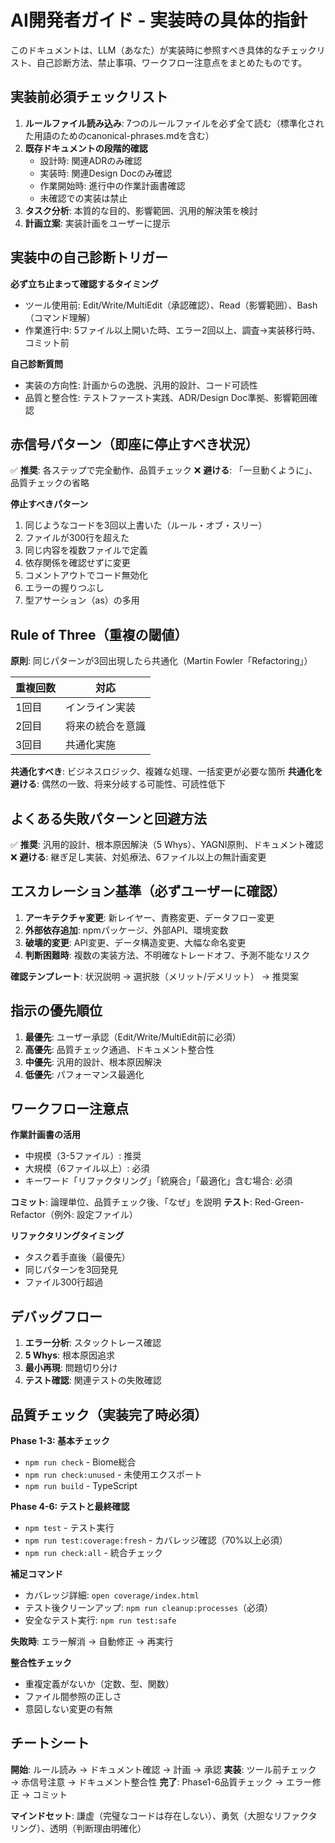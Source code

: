 # AI開発者ガイド - 実装時の具体的指針

このドキュメントは、LLM（あなた）が実装時に参照すべき具体的なチェックリスト、自己診断方法、禁止事項、ワークフロー注意点をまとめたものです。

## 実装前必須チェックリスト

1. **ルールファイル読み込み**: 7つのルールファイルを必ず全て読む（標準化された用語のためのcanonical-phrases.mdを含む）
2. **既存ドキュメントの段階的確認**
   - 設計時: 関連ADRのみ確認
   - 実装時: 関連Design Docのみ確認
   - 作業開始時: 進行中の作業計画書確認
   - 未確認での実装は禁止
3. **タスク分析**: 本質的な目的、影響範囲、汎用的解決策を検討
4. **計画立案**: 実装計画をユーザーに提示

## 実装中の自己診断トリガー

**必ず立ち止まって確認するタイミング**
- ツール使用前: Edit/Write/MultiEdit（承認確認）、Read（影響範囲）、Bash（コマンド理解）
- 作業進行中: 5ファイル以上開いた時、エラー2回以上、調査→実装移行時、コミット前

**自己診断質問**
- 実装の方向性: 計画からの逸脱、汎用的設計、コード可読性
- 品質と整合性: テストファースト実践、ADR/Design Doc準拠、影響範囲確認

## 赤信号パターン（即座に停止すべき状況）

✅ **推奨**: 各ステップで完全動作、品質チェック
❌ **避ける**: 「一旦動くように」、品質チェックの省略

**停止すべきパターン**
1. 同じようなコードを3回以上書いた（ルール・オブ・スリー）
2. ファイルが300行を超えた
3. 同じ内容を複数ファイルで定義
4. 依存関係を確認せずに変更
5. コメントアウトでコード無効化
6. エラーの握りつぶし
7. 型アサーション（as）の多用

## Rule of Three（重複の閾値）

**原則**: 同じパターンが3回出現したら共通化（Martin Fowler「Refactoring」）

| 重複回数 | 対応 |
|---------|------|
| 1回目 | インライン実装 |
| 2回目 | 将来の統合を意識 |
| 3回目 | 共通化実施 |

**共通化すべき**: ビジネスロジック、複雑な処理、一括変更が必要な箇所
**共通化を避ける**: 偶然の一致、将来分岐する可能性、可読性低下

## よくある失敗パターンと回避方法

✅ **推奨**: 汎用的設計、根本原因解決（5 Whys）、YAGNI原則、ドキュメント確認
❌ **避ける**: 継ぎ足し実装、対処療法、6ファイル以上の無計画変更

## エスカレーション基準（必ずユーザーに確認）

1. **アーキテクチャ変更**: 新レイヤー、責務変更、データフロー変更
2. **外部依存追加**: npmパッケージ、外部API、環境変数
3. **破壊的変更**: API変更、データ構造変更、大幅な命名変更
4. **判断困難時**: 複数の実装方法、不明確なトレードオフ、予測不能なリスク

**確認テンプレート**: 状況説明 → 選択肢（メリット/デメリット） → 推奨案

## 指示の優先順位

1. **最優先**: ユーザー承認（Edit/Write/MultiEdit前に必須）
2. **高優先**: 品質チェック通過、ドキュメント整合性
3. **中優先**: 汎用的設計、根本原因解決
4. **低優先**: パフォーマンス最適化

## ワークフロー注意点

**作業計画書の活用**
- 中規模（3-5ファイル）: 推奨
- 大規模（6ファイル以上）: 必須
- キーワード「リファクタリング」「統廃合」「最適化」含む場合: 必須

**コミット**: 論理単位、品質チェック後、「なぜ」を説明
**テスト**: Red-Green-Refactor（例外: 設定ファイル）

**リファクタリングタイミング**
- タスク着手直後（最優先）
- 同じパターンを3回発見
- ファイル300行超過

## デバッグフロー

1. **エラー分析**: スタックトレース確認
2. **5 Whys**: 根本原因追求
3. **最小再現**: 問題切り分け
4. **テスト確認**: 関連テストの失敗確認

## 品質チェック（実装完了時必須）

**Phase 1-3: 基本チェック**
- `npm run check` - Biome総合
- `npm run check:unused` - 未使用エクスポート
- `npm run build` - TypeScript

**Phase 4-6: テストと最終確認**
- `npm test` - テスト実行
- `npm run test:coverage:fresh` - カバレッジ確認（70%以上必須）
- `npm run check:all` - 統合チェック

**補足コマンド**
- カバレッジ詳細: `open coverage/index.html`
- テスト後クリーンアップ: `npm run cleanup:processes`（必須）
- 安全なテスト実行: `npm run test:safe`

**失敗時**: エラー解消 → 自動修正 → 再実行

**整合性チェック**
- 重複定義がないか（定数、型、関数）
- ファイル間参照の正しさ
- 意図しない変更の有無

## チートシート

**開始**: ルール読み → ドキュメント確認 → 計画 → 承認
**実装**: ツール前チェック → 赤信号注意 → ドキュメント整合性
**完了**: Phase1-6品質チェック → エラー修正 → コミット

**マインドセット**: 謙虚（完璧なコードは存在しない）、勇気（大胆なリファクタリング）、透明（判断理由明確化）